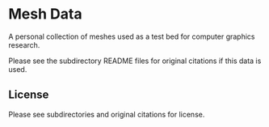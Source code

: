# Mesh Data

A personal collection of meshes used as a test bed for computer graphics research.

Please see the subdirectory README files for original citations if this data is used.

## License

Please see subdirectories and original citations for license.
